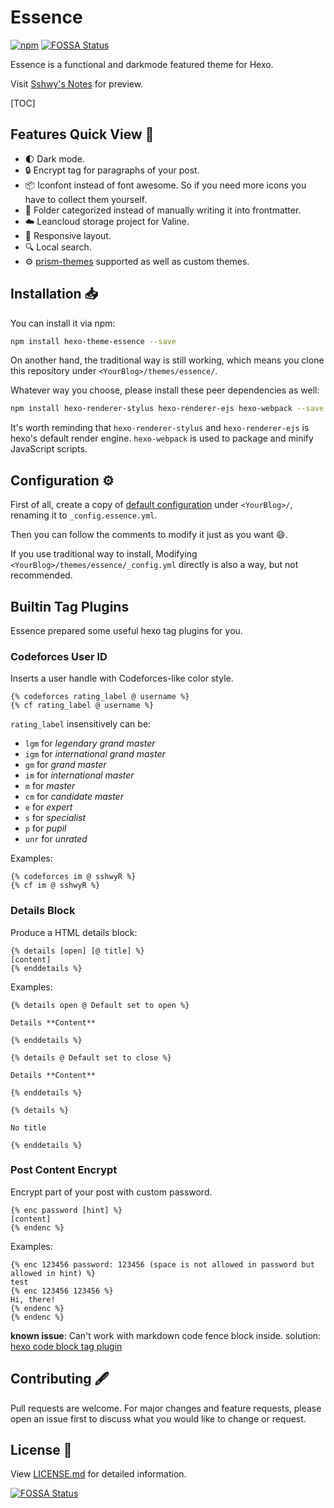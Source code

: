 # Essence

[![npm](https://img.shields.io/npm/v/hexo-theme-essence)](https://www.npmjs.com/package/hexo-theme-essence) [![FOSSA Status](https://app.fossa.com/api/projects/git%2Bgithub.com%2Fsshwy%2Fhexo-theme-essence.svg?type=shield)](https://app.fossa.com/projects/git%2Bgithub.com%2Fsshwy%2Fhexo-theme-essence?ref=badge_shield)

Essence is a functional and darkmode featured theme for Hexo.

Visit [Sshwy's Notes](https://notes.sshwy.name) for preview.

[TOC]

## Features Quick View :hammer:

- :first_quarter_moon: Dark mode.
- :lock: Encrypt tag for paragraphs of your post.
- :package: Iconfont instead of font awesome. So if you need more icons you have to collect them yourself.
- :open_file_folder: Folder categorized instead of manually writing it into frontmatter.
- :cloud: Leancloud storage project for Valine.
- :iphone: Responsive layout.
- :mag: Local search.
- :gear: [prism-themes](https://github.com/PrismJS/prism-themes) supported as well as custom themes.

## Installation :inbox_tray:

You can install it via npm:

```bash
npm install hexo-theme-essence --save
```

On another hand, the traditional way is still working, which means you clone this repository under `<YourBlog>/themes/essence/`.

Whatever way you choose, please install these peer dependencies as well:

```bash
npm install hexo-renderer-stylus hexo-renderer-ejs hexo-webpack --save
```

It's worth reminding that `hexo-renderer-stylus` and `hexo-renderer-ejs` is hexo's default render engine. `hexo-webpack` is used to package and minify JavaScript scripts.

## Configuration :gear:

First of all, create a copy of [default configuration](https://github.com/sshwy/hexo-theme-essence/blob/main/_config.yml) under `<YourBlog>/`, renaming it to `_config.essence.yml`. 

Then you can follow the comments to modify it just as you want :smile:.

If you use traditional way to install, Modifying `<YourBlog>/themes/essence/_config.yml` directly is also a way, but not recommended.

## Builtin Tag Plugins

Essence prepared some useful hexo tag plugins for you.

### Codeforces User ID

Inserts a user handle with Codeforces-like color style.

```
{% codeforces rating_label @ username %}
{% cf rating_label @ username %}
```

`rating_label` insensitively can be:

- `lgm` for *legendary grand master*
- `igm` for *international grand master*
- `gm` for *grand master*
- `im` for *international master*
- `m` for *master*
- `cm` for *candidate master*
- `e` for *expert*
- `s` for *specialist*
- `p` for *pupil*
- `unr` for *unrated*

Examples:

```
{% codeforces im @ sshwyR %}
{% cf im @ sshwyR %}
```

### Details Block

Produce a HTML details block:

```
{% details [open] [@ title] %}
[content]
{% enddetails %}
```

Examples:

```
{% details open @ Default set to open %}

Details **Content**

{% enddetails %}
```

```
{% details @ Default set to close %}

Details **Content**

{% enddetails %}
```

```
{% details %}

No title

{% enddetails %}
```

### Post Content Encrypt

Encrypt part of your post with custom password.

```
{% enc password [hint] %}
[content]
{% endenc %}
```

Examples:

```
{% enc 123456 password: 123456 (space is not allowed in password but allowed in hint) %}
test
{% enc 123456 123456 %}
Hi, there!
{% endenc %}
{% endenc %}
```

**known issue**: Can't work with markdown code fence block inside. solution: [hexo code block tag plugin](https://hexo.io/docs/tag-plugins.html#Code-Block)

## Contributing :fountain_pen:

Pull requests are welcome. For major changes and feature requests, please open an issue first to discuss what you would like to change or request.

## License :page_facing_up:

View [LICENSE.md](./LICENSE.md) for detailed information.

[![FOSSA Status](https://app.fossa.com/api/projects/git%2Bgithub.com%2Fsshwy%2Fhexo-theme-essence.svg?type=large)](https://app.fossa.com/projects/git%2Bgithub.com%2Fsshwy%2Fhexo-theme-essence?ref=badge_large)
